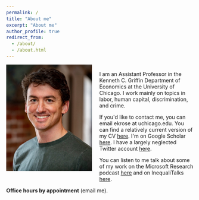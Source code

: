 ```yaml
---
permalink: /
title: "About me"
excerpt: "About me"
author_profile: true
redirect_from: 
  - /about/
  - /about.html
---
```



<img class="img-responsive" style="float: left; margin: 0px 20px 20px 0px;" src="/images/profile_square.jpeg" width="230"><br>I am an Assistant Professor in the Kenneth C. Griffin Department of Economics at the University of Chicago. I work mainly on topics in labor, human capital, discrimination, and crime. 

If you'd like to contact me, you can email ekrose at uchicago.edu. You can find a relatively current version of my CV [here](/files/ekr_cv.pdf). I'm on Google Scholar [here](https://scholar.google.com/citations?user=dMs-BJUAAAAJ). I have a largely neglected Twitter account [here](https://twitter.com/evankrose).

You can listen to me talk about some of my work on the Microsoft Research podcast [here](https://www.microsoft.com/en-us/research/podcast/econ1-using-microeconomics-to-solve-mass-incarceration-featuring-hunt-allcott-and-evan-rose/) and on InequaliTalks [here](https://inequalitalks.fireside.fm/21).

**Office hours by appointment** (email me).
  
